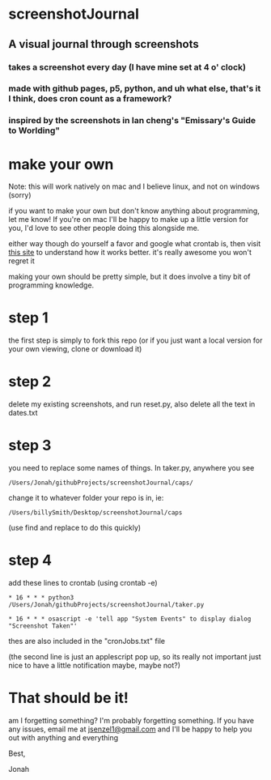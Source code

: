 # screenshotJournal
## A visual journal through screenshots
### takes a screenshot every day (I have mine set at 4 o' clock)
### made with github pages, p5, python, and uh what else, that's it I think, does cron count as a framework?
### inspired by the screenshots in Ian cheng's "Emissary's Guide to Worlding" 


# make your own

Note: this will work natively on mac and I believe linux, and not on windows (sorry)

if you want to make your own but don't know anything about programming, let me know! If you're on mac I'll be happy to make up a little version for you, I'd love to see other people doing this alongside me.

either way though do yourself a favor and google what crontab is, then visit [this site](crontab.guru) to understand how it works better. it's really awesome you won't regret it

making your own should be pretty simple, but it does involve a tiny bit of programming knowledge. 


# step 1
 the first step is simply to fork this repo (or if you just want a local version for your own viewing, clone or download it) 

# step 2

delete my existing screenshots, and run reset.py, also delete all the text in dates.txt

# step 3

you need to replace some names of things. In taker.py, anywhere you see

`/Users/Jonah/githubProjects/screenshotJournal/caps/`

change it to whatever folder your repo is in, ie:

`/Users/billySmith/Desktop/screenshotJournal/caps`

(use find and replace to do this quickly)

# step 4

add these lines to crontab (using crontab -e)

`* 16 * * * python3 /Users/Jonah/githubProjects/screenshotJournal/taker.py`

`* 16 * * * osascript -e 'tell app "System Events" to display dialog "Screenshot Taken"'`

thes are also included in the "cronJobs.txt" file

(the second line is just an applescript pop up, so its really not important just nice to have a little notification maybe, maybe not?)

# That should be it!
am I forgetting something? I'm probably forgetting something. If you have any issues, email me at jsenzel1@gmail.com and I'll be happy to help you out with anything and everything

Best,

Jonah
